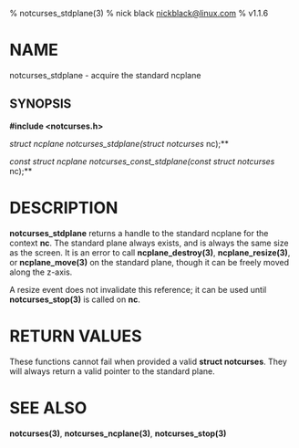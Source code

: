 % notcurses_stdplane(3)
% nick black <nickblack@linux.com>
% v1.1.6

# NAME

notcurses_stdplane - acquire the standard ncplane

## SYNOPSIS

**#include <notcurses.h>**

**struct ncplane* notcurses_stdplane(struct notcurses* nc);**

**const struct ncplane* notcurses_const_stdplane(const struct notcurses* nc);**

# DESCRIPTION

**notcurses_stdplane** returns a handle to the standard ncplane for the context
**nc**. The standard plane always exists, and is always the same size as the
screen. It is an error to call **ncplane_destroy(3)**, **ncplane_resize(3)**,
or **ncplane_move(3)** on the standard plane, though it can be freely moved
along the z-axis.

A resize event does not invalidate this reference; it can be used until
**notcurses_stop(3)** is called on **nc**.

# RETURN VALUES

These functions cannot fail when provided a valid **struct notcurses**. They
will always return a valid pointer to the standard plane.

# SEE ALSO

**notcurses(3)**, **notcurses_ncplane(3)**, **notcurses_stop(3)**
